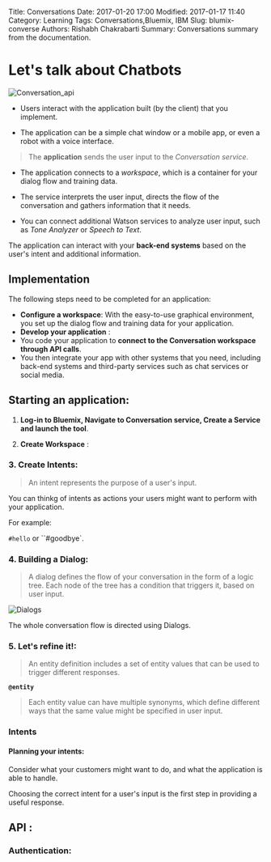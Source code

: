 Title: Conversations
Date: 2017-01-20 17:00
Modified: 2017-01-17 11:40
Category: Learning
Tags: Conversations,Bluemix, IBM
Slug: blumix-converse
Authors: Rishabh Chakrabarti
Summary: Conversations summary from the documentation.

# Let's talk about Chatbots

![Conversation_api]({filename}/assets/2017-01-17-IBM-Bluemix-d27a0.png)

* Users interact with the application built (by the client) that you implement.

* The application can be a simple chat window or a mobile app, or even a robot with a voice interface.

> The **application** sends the user input to the *Conversation service*.

  * The application connects to a *workspace*, which is a container for your dialog flow and training data.

  * The service interprets the user input, directs the flow of the conversation and gathers information that it needs.

  * You can connect additional Watson services to analyze user input, such as *Tone Analyzer* or *Speech to Text*.

The application can interact with your **back-end systems** based on the user's intent and additional information.

## Implementation
The following steps need to be completed for an application:

* **Configure a workspace**: With the easy-to-use graphical environment, you set up the dialog flow and training data for your application.
* **Develop your application** :
* You code your application to **connect to the Conversation workspace through API calls**.
* You then integrate your app with other systems that you need, including back-end systems and third-party services such as chat services or social media.

## Starting an application:

1. **Log-in to Bluemix, Navigate to Conversation service, Create a Service and launch the tool**.

2. **Create Workspace** :

### 3. Create Intents:

> An intent represents the purpose of a user's input.

You can thinkg of intents as actions your users might want to perform with your application.

For example:

`#hello` or ``#goodbye`.

### 4. Building a Dialog:
> A dialog defines the flow of your conversation in the form of a logic tree. Each node of the tree has a condition that triggers it, based on user input.

![Dialogs]({filename}/assets/2.png)

The whole conversation flow is directed using Dialogs.

### 5. Let's refine it!:
> An entity definition includes a set of entity values that can be used to trigger different responses.

**`@entity`**

> Each entity value can have multiple synonyms, which define different ways that the same value might be specified in user input.

### Intents
#### Planning your intents:
Consider what your customers might want to do, and what the application is able to handle.

Choosing the correct intent for a user's input is the first step in providing a useful response.

## API :

### Authentication:
